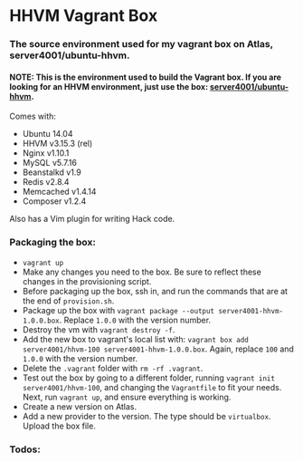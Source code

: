 # HHVM Vagrant Box

### The source environment used for my vagrant box on Atlas, server4001/ubuntu-hhvm.

#### NOTE: This is the environment used to build the Vagrant box. If you are looking for an HHVM environment, just use the box: [server4001/ubuntu-hhvm](https://atlas.hashicorp.com/server4001/boxes/ubuntu-hhvm).

Comes with:

* Ubuntu 14.04
* HHVM v3.15.3 (rel)
* Nginx v1.10.1
* MySQL v5.7.16
* Beanstalkd v1.9
* Redis v2.8.4
* Memcached v1.4.14
* Composer v1.2.4

Also has a Vim plugin for writing Hack code.

### Packaging the box:

* `vagrant up`
* Make any changes you need to the box. Be sure to reflect these changes in the provisioning script.
* Before packaging up the box, ssh in, and run the commands that are at the end of `provision.sh`.
* Package up the box with `vagrant package --output server4001-hhvm-1.0.0.box`. Replace `1.0.0` with the version number.
* Destroy the vm with `vagrant destroy -f`.
* Add the new box to vagrant's local list with: `vagrant box add server4001/hhvm-100 server4001-hhvm-1.0.0.box`. Again, replace `100` and `1.0.0` with the version number.
* Delete the `.vagrant` folder with `rm -rf .vagrant`.
* Test out the box by going to a different folder, running `vagrant init server4001/hhvm-100`, and changing the `Vagrantfile` to fit your needs. Next, run `vagrant up`, and ensure everything is working.
* Create a new version on Atlas.
* Add a new provider to the version. The type should be `virtualbox`. Upload the box file.

### Todos:
